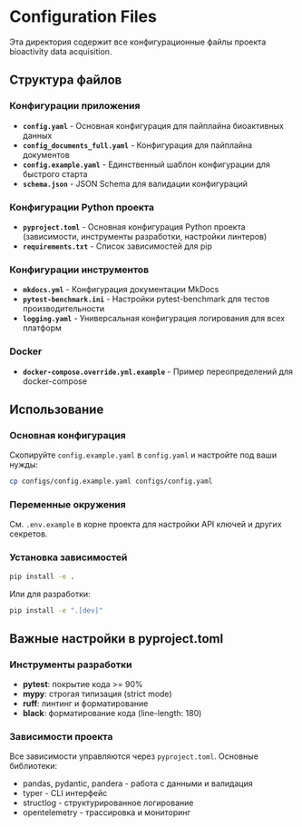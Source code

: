 # Configuration Files

Эта директория содержит все конфигурационные файлы проекта bioactivity data acquisition.

## Структура файлов

### Конфигурации приложения

- **`config.yaml`** - Основная конфигурация для пайплайна биоактивных данных
- **`config_documents_full.yaml`** - Конфигурация для пайплайна документов
- **`config.example.yaml`** - Единственный шаблон конфигурации для быстрого старта
- **`schema.json`** - JSON Schema для валидации конфигураций

### Конфигурации Python проекта

- **`pyproject.toml`** - Основная конфигурация Python проекта (зависимости, инструменты разработки, настройки линтеров)
- **`requirements.txt`** - Список зависимостей для pip

### Конфигурации инструментов

- **`mkdocs.yml`** - Конфигурация документации MkDocs
- **`pytest-benchmark.ini`** - Настройки pytest-benchmark для тестов производительности
- **`logging.yaml`** - Универсальная конфигурация логирования для всех платформ

### Docker

- **`docker-compose.override.yml.example`** - Пример переопределений для docker-compose

## Использование

### Основная конфигурация

Скопируйте `config.example.yaml` в `config.yaml` и настройте под ваши нужды:

```bash
cp configs/config.example.yaml configs/config.yaml
```

### Переменные окружения

См. `.env.example` в корне проекта для настройки API ключей и других секретов.

### Установка зависимостей

```bash
pip install -e .
```

Или для разработки:

```bash
pip install -e ".[dev]"
```

## Важные настройки в pyproject.toml

### Инструменты разработки

- **pytest**: покрытие кода >= 90%
- **mypy**: строгая типизация (strict mode)
- **ruff**: линтинг и форматирование
- **black**: форматирование кода (line-length: 180)

### Зависимости проекта

Все зависимости управляются через `pyproject.toml`. Основные библиотеки:

- pandas, pydantic, pandera - работа с данными и валидация
- typer - CLI интерфейс
- structlog - структурированное логирование
- opentelemetry - трассировка и мониторинг
